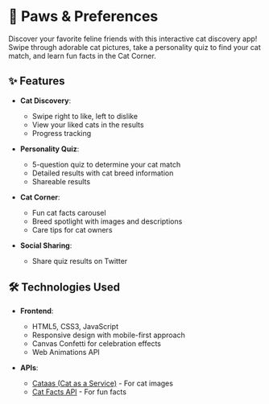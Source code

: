 # 🐾 Paws & Preferences

Discover your favorite feline friends with this interactive cat discovery app! Swipe through adorable cat pictures, take a personality quiz to find your cat match, and learn fun facts in the Cat Corner.


## ✨ Features

- **Cat Discovery**:
  - Swipe right to like, left to dislike
  - View your liked cats in the results
  - Progress tracking

- **Personality Quiz**:
  - 5-question quiz to determine your cat match
  - Detailed results with cat breed information
  - Shareable results

- **Cat Corner**:
  - Fun cat facts carousel
  - Breed spotlight with images and descriptions
  - Care tips for cat owners

- **Social Sharing**:
  - Share quiz results on Twitter


## 🛠️ Technologies Used

- **Frontend**:
  - HTML5, CSS3, JavaScript
  - Responsive design with mobile-first approach
  - Canvas Confetti for celebration effects
  - Web Animations API

- **APIs**:
  - [Cataas (Cat as a Service)](https://cataas.com/) - For cat images
  - [Cat Facts API](https://catfact.ninja/) - For fun facts

